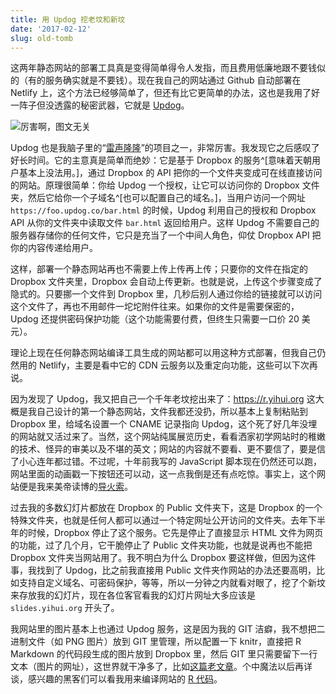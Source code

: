 ```yaml
---
title: 用 Updog 挖老坟和新坟
date: '2017-02-12'
slug: old-tomb
---
```


这两年静态网站的部署工具真是变得简单得令人发指，而且费用低廉地跟不要钱似的（有的服务确实就是不要钱）。现在我自己的网站通过 Github 自动部署在 Netlify 上，这个方法已经够简单了，但还有比它更简单的办法，这也是我用了好一阵子但没透露的秘密武器，它就是 [Updog](https://updog.co)。

![厉害啊，图文无关](https://slides.yihui.org/gif/dino-chase.gif)

Updog 也是我脑子里的“[雷声隆隆](/cn/2017/02/xaringan/)”的项目之一，非常厉害。我发现它之后感叹了好长时间。它的主意真是简单而绝妙：它是基于 Dropbox 的服务^[意味着天朝用户基本上没法用。]，通过 Dropbox 的 API 把你的一个文件夹变成可在线直接访问的网站。原理很简单：你给 Updog 一个授权，让它可以访问你的 Dropbox 文件夹，然后它给你一个子域名^[也可以配置自己的域名。]，当用户访问一个网址 `https://foo.updog.co/bar.html` 的时候，Updog 利用自己的授权和 Dropbox API 从你的文件夹中读取文件 `bar.html` 返回给用户。这样 Updog 不需要自己的服务器存储你的任何文件，它只是充当了一个中间人角色，仰仗 Dropbox API 把你的内容传递给用户。

这样，部署一个静态网站再也不需要上传上传再上传；只要你的文件在指定的 Dropbox 文件夹里，Dropbox 会自动上传更新。也就是说，上传这个步骤变成了隐式的。只要挪一个文件到 Dropbox 里，几秒后别人通过你给的链接就可以访问这个文件了，再也不用邮件一坨坨附件往来。如果你的文件是需要保密的，Updog 还提供密码保护功能（这个功能需要付费，但终生只需要一口价 20 美元）。

理论上现在任何静态网站编译工具生成的网站都可以用这种方式部署，但我自己仍然用的 Netlify，主要是看中它的 CDN 云服务以及重定向功能，这些可以下次再说。

因为发现了 Updog，我又把自己一个千年老坟挖出来了：https://r.yihui.org 这大概是我自己设计的第一个静态网站，文件我都还没扔，所以基本上复制粘贴到 Dropbox 里，给域名设置一个 CNAME 记录指向 Updog，这个死了好几年没埋的网站就又活过来了。当然，这个网站纯属展览历史，看看洒家初学网站时的稚嫩的技术、怪异的审美以及不堪的英文；网站的内容就不要看、更不要信了，要是信了小心连年都过错。不过呢，十年前我写的 JavaScript 脚本现在仍然还可以跑，网站里面的动画戳一下按钮还可以动，这一点我倒是还有点吃惊。事实上，这个网站便是我来美帝读博的[导火索](/cn/about/)。

过去我的多数幻灯片都放在 Dropbox 的 Public 文件夹下，这是 Dropbox 的一个特殊文件夹，也就是任何人都可以通过一个特定网址公开访问的文件夹。去年下半年的时候，Dropbox 停止了这个服务。它先是停止了直接显示 HTML 文件为网页的功能，过了几个月，它干脆停止了 Public 文件夹功能，也就是说再也不能把 Dropbox 文件夹当网站用了。我不明白为什么 Dropbox 要这样做，但因为这件事，我找到了 Updog，比之前我直接用 Public 文件夹作网站的办法还要高明，比如支持自定义域名、可密码保护，等等，所以一分钟之内就看对眼了，挖了个新坟来存放我的幻灯片，现在各位客官看我的幻灯片网址大多应该是 `slides.yihui.org` 开头了。

我网站里的图片基本上也通过 Updog 服务，这是因为我的 GIT 洁癖，我不想把二进制文件（如 PNG 图片）放到 GIT 里管理，所以配置一下 knitr，直接把 R Markdown 的代码段生成的图片放到 Dropbox 里，然后 GIT 里只需要留下一行文本（图片的网址），这世界就干净多了，比如[这篇老文章](/rlp/)。个中魔法以后再详谈，感兴趣的黑客们可以看我用来编译网站的 [R 代码](https://github.com/yihui/yihui.org/tree/master/R)。
